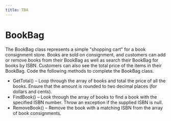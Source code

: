 ```yaml
---
title: TBA
---
```

# BookBag

The BookBag class represents a simple "shopping cart" for a book consignment store. Books are sold on consignment, and customers can add or remove books from their BookBag as well as search their BookBag for books by ISBN. Customers can also see the total price of the items in their BookBag. Code the following methods to complete the BookBag class.

* GetTotal() – Loop through the array of books and total the price of all the books. Ensure that the amount is rounded to two decimal places (for dollars and cents).
* FindBook() – Look through the array of books to find a book with the specified ISBN number. Throw an exception if the supplied ISBN is null.
* RemoveBook() – Remove the book with a matching ISBN from the array of book consignments.
